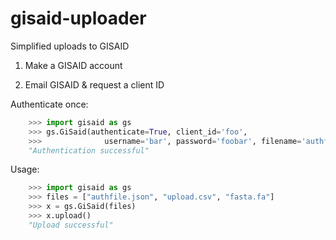# gisaid-uploader
 Simplified uploads to GISAID

1. Make a GISAID account

2. Email GISAID & request a client ID

Authenticate once: 

```python
    >>> import gisaid as gs
    >>> gs.GiSaid(authenticate=True, client_id='foo',
    >>>              username='bar', password='foobar', filename='authfile.json')
    "Authentication successful"
```

Usage:

```python
    >>> import gisaid as gs
    >>> files = ["authfile.json", "upload.csv", "fasta.fa"]
    >>> x = gs.GiSaid(files)
    >>> x.upload()
    "Upload successful"
```
